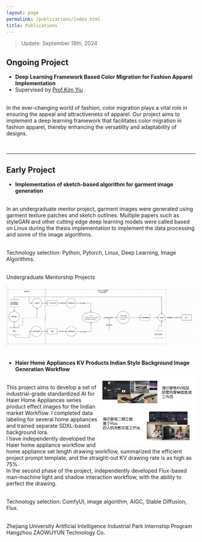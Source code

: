 ```yaml
---
layout: page
permalink: /publications/index.html
title: Publications
---
```


> Update: September 18th, 2024


## Ongoing Project

- **Deep Learning Framework Based Color Migration for Fashion Apparel Implementation**
- Supervised by [Prof.Kim Yiu](https://www.scholarmate.com/P/iQrQNj) .

<br>In the ever-changing world of fashion, color migration plays a vital role in ensuring the appeal and attractiveness of apparel. Our project aims to implement a deep learning framework that facilitates color migration in fashion apparel, thereby enhancing the versatility and adaptability of designs.

<br>

---

## Early Project


- **Implementation of sketch-based algorithm for garment image generation**

<br>In an undergraduate mentor project, garment images were generated using garment texture patches and sketch outlines. Multiple papers such as styleGAN and other cutting edge deep learning models were called based on Linux during the thesis implementation to implement the data processing and some of the image algorithms.

<br>Technology selection: Python, Pytorch, Linux, Deep Learning, Image Algorithms.

<br>Undergraduate Mentorship Projects

<center>
<img src="\images\publications\FFT.png">
</center>
<br>


- **Haier Home Appliances KV Products Indian Style Background Image Generation Workflow**

<img src="\images\publications\haier.png" class="floatpic" width="260" height="180" style="float: right;">

<br>This project aims to develop a set of industrial-grade standardized AI for Haier Home Appliances series product effect images for the Indian market
Workflow. I completed data labeling for several home appliances and trained separate SDXL-based background
lora.
<br>I have independently developed the Haier home appliance workflow and home appliance set length drawing workflow, summarized the efficient project prompt template, and the straight-out KV drawing rate is as high as 75%.
<br>In the second phase of the project, independently developed Flux-based man-machine light and shadow interaction workflow, with the ability to perfect the drawing.

<br>Technology selection: ComfyUI, image algorithm, AIGC, Stable Diffusion, Flux.

<br>Zhejiang University Artificial Intelligence Industrial Park Internship Program Hangzhou ZAOWUYUN Technology Co.

<br>
